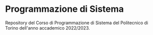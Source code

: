 # Programmazione di Sistema
Repository del Corso di Programmazione di Sistema del Politecnico di Torino dell'anno accademico 2022/2023.
